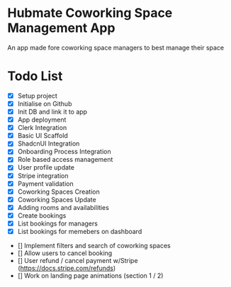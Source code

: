 # Hubmate Coworking Space Management App

An app made fore coworking space managers to best manage their space

# Todo List

- [x] Setup project
- [x] Initialise on Github
- [x] Init DB and link it to app
- [x] App deployment
- [x] Clerk Integration
- [x] Basic UI Scaffold
- [x] ShadcnUI Integration
- [x] Onboarding Process Integration
- [x] Role based access management
- [x] User profile update
- [x] Stripe integration
- [x] Payment validation
- [x] Coworking Spaces Creation
- [x] Coworking Spaces Update
- [x] Adding rooms and availabilities
- [x] Create bookings
- [x] List bookings for managers
- [x] List bookings for memebers on dashboard

- [] Implement filters and search of coworking spaces
- [] Allow users to cancel booking
- [] User refund / cancel payment w/Stripe (https://docs.stripe.com/refunds)
- [] Work on landing page animations (section 1 / 2)
